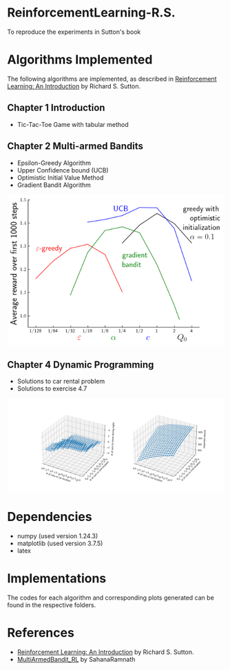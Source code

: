 # ReinforcementLearning-R.S.
To reproduce the experiments in Sutton's book

# Algorithms Implemented
The following algorithms are implemented, as described in [Reinforcement Learning: An Introduction](http://incompleteideas.net/book/RLbook2020trimmed.pdf) by Richard S. Sutton.

## Chapter 1 Introduction  
- Tic-Tac-Toe Game with tabular method

## Chapter 2 Multi-armed Bandits 
- Epsilon-Greedy Algorithm
- Upper Confidence bound (UCB)
- Optimistic Initial Value Method
- Gradient Bandit Algorithm

![](https://github.com/erxiong0/ReinforcementLearning-R.S./blob/main/Chapter2-Multi-armed-Bandits/parameter-study-of-various-bandit-methods.png)

## Chapter 4 Dynamic Programming  
- Solutions to car rental problem
- Solutions to exercise 4.7

![](https://github.com/erxiong0/ReinforcementLearning-R.S./blob/main/Chapter4-DynamicProgramming/CarRentalProblem/exp-3d.png)

# Dependencies  
- numpy (used version 1.24.3)
- matplotlib (used version 3.7.5)
- latex

# Implementations  
The codes for each algorithm and corresponding plots generated can be found in the respective folders.  


# References  
- [Reinforcement Learning: An Introduction](http://incompleteideas.net/book/RLbook2020trimmed.pdf) by Richard S. Sutton.
- [MultiArmedBandit_RL](https://github.com/SahanaRamnath/MultiArmedBandit_RL/tree/master) by SahanaRamnath
